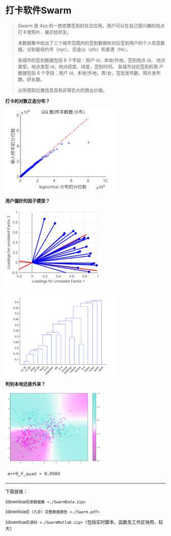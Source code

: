# 打卡软件Swarm

> Swarm 是 4sq 的一款依靠签到的社交应用。用户可以在自己感兴趣的地点打卡发照片，展示给好友。
>
> 本数据集中给出了三个城市范围内的签到数据和对应签到用户的个人信息数据，分别是纽约市（nyc）、旧金山（sfo）和香港（hk）。
>
> 各城市的签到数据包括 8 个字段：用户 id，本地/外地，签到地点 id， 地点类型，地点类型 id，地点经度、纬度，签到时间。
> 各城市对应签到的用 户数据包括 6 个字段：用户 id，本地/外地，男/女，签到发布数，照片发布 数，好友数。
>
> 众所周知位置信息具有非常巨大的商业价值。

**打卡的对数正态分布？**

![](./SwarmTex/qq.png)

**用户偏好的因子模型？**

![](./SwarmTex/fac2_oblique.png)

![](./SwarmTex/group.png)

**判别本地还是外来？**

![](./SwarmTex/disc.png)

![](./SwarmTex/err_f.png)

---

下载链接：

{download}`原数据集 <./SwarmData.zip>`

{download}`（几乎）完整数据报告 <./Swarm.pdf>`

{download}`源码 <./SwarmMatlab.zip>`（包括实时脚本、函数及工作区快照，较大）